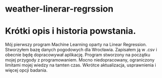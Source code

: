 # weather-linerar-regrssion

# Krótki opis i historia powstania.

Mój pierwszy program Machine Learning oparty na Linear Regression. Stworzyłem bazę danych pogodowych dla Wrocławia. Zapisałem ją w .csv i obecnie będę dopracowywał aplikację.
Program stworzony na początku mojej przygody z programowaniem. Mocno niedopracowany, ograniczony limitami mojej wiedzy na tamten czas.
Wkrótce aktualizacja, usprawnienia i więcej opcji badania.

